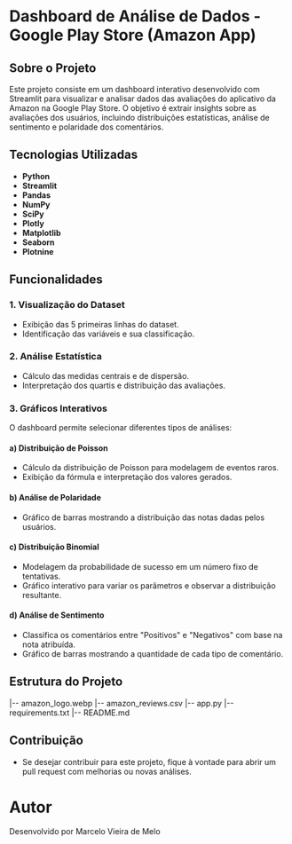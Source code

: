 # Dashboard de Análise de Dados - Google Play Store (Amazon App)

## Sobre o Projeto
Este projeto consiste em um dashboard interativo desenvolvido com Streamlit para visualizar e analisar dados das avaliações do aplicativo da Amazon na Google Play Store. O objetivo é extrair insights sobre as avaliações dos usuários, incluindo distribuições estatísticas, análise de sentimento e polaridade dos comentários.

## Tecnologias Utilizadas
- **Python**
- **Streamlit**
- **Pandas**
- **NumPy**
- **SciPy**
- **Plotly**
- **Matplotlib**
- **Seaborn**
- **Plotnine**

## Funcionalidades
### 1. **Visualização do Dataset**
- Exibição das 5 primeiras linhas do dataset.
- Identificação das variáveis e sua classificação.

### 2. **Análise Estatística**
- Cálculo das medidas centrais e de dispersão.
- Interpretação dos quartis e distribuição das avaliações.

### 3. **Gráficos Interativos**
O dashboard permite selecionar diferentes tipos de análises:

#### a) **Distribuição de Poisson**
- Cálculo da distribuição de Poisson para modelagem de eventos raros.
- Exibição da fórmula e interpretação dos valores gerados.

#### b) **Análise de Polaridade**
- Gráfico de barras mostrando a distribuição das notas dadas pelos usuários.

#### c) **Distribuição Binomial**
- Modelagem da probabilidade de sucesso em um número fixo de tentativas.
- Gráfico interativo para variar os parâmetros e observar a distribuição resultante.

#### d) **Análise de Sentimento**
- Classifica os comentários entre "Positivos" e "Negativos" com base na nota atribuída.
- Gráfico de barras mostrando a quantidade de cada tipo de comentário.

## Estrutura do Projeto
|-- amazon_logo.webp
|-- amazon_reviews.csv
|-- app.py
|-- requirements.txt
|-- README.md

## Contribuição
- Se desejar contribuir para este projeto, fique à vontade para abrir um pull request com melhorias ou novas análises.

# Autor
Desenvolvido por Marcelo Vieira de Melo
